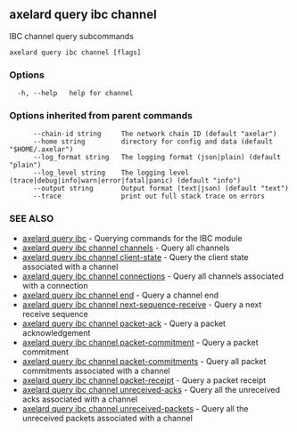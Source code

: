 ## axelard query ibc channel

IBC channel query subcommands

```
axelard query ibc channel [flags]
```

### Options

```
  -h, --help   help for channel
```

### Options inherited from parent commands

```
      --chain-id string     The network chain ID (default "axelar")
      --home string         directory for config and data (default "$HOME/.axelar")
      --log_format string   The logging format (json|plain) (default "plain")
      --log_level string    The logging level (trace|debug|info|warn|error|fatal|panic) (default "info")
      --output string       Output format (text|json) (default "text")
      --trace               print out full stack trace on errors
```

### SEE ALSO

- [axelard query ibc](/cli-docs/v0_29_1/axelard_query_ibc) - Querying commands for the IBC module
- [axelard query ibc channel channels](/cli-docs/v0_29_1/axelard_query_ibc_channel_channels) - Query all channels
- [axelard query ibc channel client-state](/cli-docs/v0_29_1/axelard_query_ibc_channel_client-state) - Query the client state associated with a channel
- [axelard query ibc channel connections](/cli-docs/v0_29_1/axelard_query_ibc_channel_connections) - Query all channels associated with a connection
- [axelard query ibc channel end](/cli-docs/v0_29_1/axelard_query_ibc_channel_end) - Query a channel end
- [axelard query ibc channel next-sequence-receive](/cli-docs/v0_29_1/axelard_query_ibc_channel_next-sequence-receive) - Query a next receive sequence
- [axelard query ibc channel packet-ack](/cli-docs/v0_29_1/axelard_query_ibc_channel_packet-ack) - Query a packet acknowledgement
- [axelard query ibc channel packet-commitment](/cli-docs/v0_29_1/axelard_query_ibc_channel_packet-commitment) - Query a packet commitment
- [axelard query ibc channel packet-commitments](/cli-docs/v0_29_1/axelard_query_ibc_channel_packet-commitments) - Query all packet commitments associated with a channel
- [axelard query ibc channel packet-receipt](/cli-docs/v0_29_1/axelard_query_ibc_channel_packet-receipt) - Query a packet receipt
- [axelard query ibc channel unreceived-acks](/cli-docs/v0_29_1/axelard_query_ibc_channel_unreceived-acks) - Query all the unreceived acks associated with a channel
- [axelard query ibc channel unreceived-packets](/cli-docs/v0_29_1/axelard_query_ibc_channel_unreceived-packets) - Query all the unreceived packets associated with a channel
